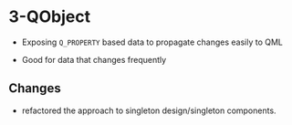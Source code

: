 # 3-QObject 

- Exposing ```Q_PROPERTY``` based data to propagate changes
    easily to QML

- Good for data that changes frequently


## Changes 

- refactored the approach to singleton design/singleton components. 
